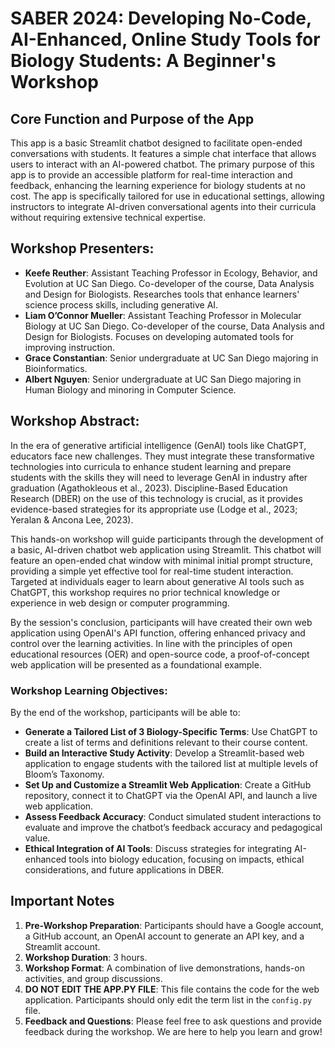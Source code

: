 # SABER 2024: Developing No-Code, AI-Enhanced, Online Study Tools for Biology Students: A Beginner's Workshop

## Core Function and Purpose of the App
This app is a basic Streamlit chatbot designed to facilitate open-ended conversations with students. It features a simple chat interface that allows users to interact with an AI-powered chatbot. The primary purpose of this app is to provide an accessible platform for real-time interaction and feedback, enhancing the learning experience for biology students at no cost. The app is specifically tailored for use in educational settings, allowing instructors to integrate AI-driven conversational agents into their curricula without requiring extensive technical expertise.

## Workshop Presenters:
- **Keefe Reuther**: Assistant Teaching Professor in Ecology, Behavior, and Evolution at UC San Diego. Co-developer of the course, Data Analysis and Design for Biologists. Researches tools that enhance learners' science process skills, including generative AI.
- **Liam O’Connor Mueller**: Assistant Teaching Professor in Molecular Biology at UC San Diego. Co-developer of the course, Data Analysis and Design for Biologists. Focuses on developing automated tools for improving instruction.
- **Grace Constantian**: Senior undergraduate at UC San Diego majoring in Bioinformatics.
- **Albert Nguyen**: Senior undergraduate at UC San Diego majoring in Human Biology and minoring in Computer Science.

## Workshop Abstract:
In the era of generative artificial intelligence (GenAI) tools like ChatGPT, educators face new challenges. They must integrate these transformative technologies into curricula to enhance student learning and prepare students with the skills they will need to leverage GenAI in industry after graduation (Agathokleous et al., 2023). Discipline-Based Education Research (DBER) on the use of this technology is crucial, as it provides evidence-based strategies for its appropriate use (Lodge et al., 2023; Yeralan & Ancona Lee, 2023).

This hands-on workshop will guide participants through the development of a basic, AI-driven chatbot web application using Streamlit. This chatbot will feature an open-ended chat window with minimal initial prompt structure, providing a simple yet effective tool for real-time student interaction. Targeted at individuals eager to learn about generative AI tools such as ChatGPT, this workshop requires no prior technical knowledge or experience in web design or computer programming.

By the session's conclusion, participants will have created their own web application using OpenAI's API function, offering enhanced privacy and control over the learning activities. In line with the principles of open educational resources (OER) and open-source code, a proof-of-concept web application will be presented as a foundational example.

### Workshop Learning Objectives:
By the end of the workshop, participants will be able to:
- **Generate a Tailored List of 3 Biology-Specific Terms**: Use ChatGPT to create a list of terms and definitions relevant to their course content.
- **Build an Interactive Study Activity**: Develop a Streamlit-based web application to engage students with the tailored list at multiple levels of Bloom’s Taxonomy.
- **Set Up and Customize a Streamlit Web Application**: Create a GitHub repository, connect it to ChatGPT via the OpenAI API, and launch a live web application.
- **Assess Feedback Accuracy**: Conduct simulated student interactions to evaluate and improve the chatbot’s feedback accuracy and pedagogical value.
- **Ethical Integration of AI Tools**: Discuss strategies for integrating AI-enhanced tools into biology education, focusing on impacts, ethical considerations, and future applications in DBER.

## Important Notes
1. **Pre-Workshop Preparation**: Participants should have a Google account, a GitHub account, an OpenAI account to generate an API key, and a Streamlit account.
2. **Workshop Duration**: 3 hours.
3. **Workshop Format**: A combination of live demonstrations, hands-on activities, and group discussions.
4. **DO NOT EDIT THE APP.PY FILE**: This file contains the code for the web application. Participants should only edit the term list in the `config.py` file.
5. **Feedback and Questions**: Please feel free to ask questions and provide feedback during the workshop. We are here to help you learn and grow!